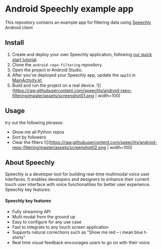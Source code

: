 # Android Speechly example app

This repository contains an example app for filtering data using [Speechly](https://www.speechly.com/?utm_source=github&utm_medium=android-example&utm_campaign=text) Android client

## Install
1. Create and deploy your own Speechly application, following [our quick start tutorial](https://docs.speechly.com/quick-start/).
2. Clone the `android-repo-filtering` repository.
3. Open the project in Android Studio.
4. After you've deployed your Speechly app, update the `appId` in [MainActivity.kt](app/src/main/kotlin/com/speechly/example/MainActivity.kt).
5. Build and run the project on a real device.
![](https://raw.githubusercontent.com/speechly/android-repo-filtering/master/assets/screenshot01.png | width=100)

## Usage
try out the following phrases:

- Show me all Python repos
- Sort by followers
- Clear the filters
![](https://raw.githubusercontent.com/speechly/android-repo-filtering/master/assets/screenshot02.png | width=100)

## About Speechly

Speechly is a developer tool for building real-time multimodal voice user interfaces. It enables developers and designers to enhance their current touch user interface with voice functionalities for better user experience. Speechly key features:

#### Speechly key features

- Fully streaming API
- Multi modal from the ground up
- Easy to configure for any use case
- Fast to integrate to any touch screen application
- Supports natural corrections such as "Show me red – i mean blue t-shirts"
- Real time visual feedback encourages users to go on with their voice

